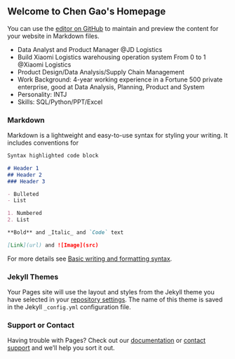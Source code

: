 ## Welcome to Chen Gao's Homepage

You can use the [editor on GitHub](https://github.com/Ukie555/ukie555.github.io/edit/main/index.md) to maintain and preview the content for your website in Markdown files.

- Data Analyst and Product Manager @JD Logistics
- Build Xiaomi Logistics warehousing operation system From 0 to 1 @Xiaomi Logistics
- Product Design/Data Analysis/Supply Chain Management
- Work Background: 4-year working experience in a Fortune 500 private enterprise, good at Data Analysis, Planning, Product and System
- Personality: INTJ
- Skills: SQL/Python/PPT/Excel

### Markdown

Markdown is a lightweight and easy-to-use syntax for styling your writing. It includes conventions for

```markdown
Syntax highlighted code block

# Header 1
## Header 2
### Header 3

- Bulleted
- List

1. Numbered
2. List

**Bold** and _Italic_ and `Code` text

[Link](url) and ![Image](src)
```

For more details see [Basic writing and formatting syntax](https://docs.github.com/en/github/writing-on-github/getting-started-with-writing-and-formatting-on-github/basic-writing-and-formatting-syntax).

### Jekyll Themes

Your Pages site will use the layout and styles from the Jekyll theme you have selected in your [repository settings](https://github.com/Ukie555/ukie555.github.io/settings/pages). The name of this theme is saved in the Jekyll `_config.yml` configuration file.

### Support or Contact

Having trouble with Pages? Check out our [documentation](https://docs.github.com/categories/github-pages-basics/) or [contact support](https://support.github.com/contact) and we’ll help you sort it out.
